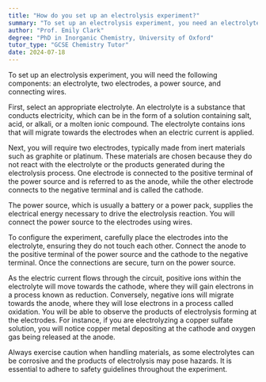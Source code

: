 ```yaml
---
title: "How do you set up an electrolysis experiment?"
summary: "To set up an electrolysis experiment, you need an electrolyte, two electrodes, a power source, and connecting wires."
author: "Prof. Emily Clark"
degree: "PhD in Inorganic Chemistry, University of Oxford"
tutor_type: "GCSE Chemistry Tutor"
date: 2024-07-18
---
```


To set up an electrolysis experiment, you will need the following components: an electrolyte, two electrodes, a power source, and connecting wires.

First, select an appropriate electrolyte. An electrolyte is a substance that conducts electricity, which can be in the form of a solution containing salt, acid, or alkali, or a molten ionic compound. The electrolyte contains ions that will migrate towards the electrodes when an electric current is applied.

Next, you will require two electrodes, typically made from inert materials such as graphite or platinum. These materials are chosen because they do not react with the electrolyte or the products generated during the electrolysis process. One electrode is connected to the positive terminal of the power source and is referred to as the anode, while the other electrode connects to the negative terminal and is called the cathode.

The power source, which is usually a battery or a power pack, supplies the electrical energy necessary to drive the electrolysis reaction. You will connect the power source to the electrodes using wires.

To configure the experiment, carefully place the electrodes into the electrolyte, ensuring they do not touch each other. Connect the anode to the positive terminal of the power source and the cathode to the negative terminal. Once the connections are secure, turn on the power source.

As the electric current flows through the circuit, positive ions within the electrolyte will move towards the cathode, where they will gain electrons in a process known as reduction. Conversely, negative ions will migrate towards the anode, where they will lose electrons in a process called oxidation. You will be able to observe the products of electrolysis forming at the electrodes. For instance, if you are electrolyzing a copper sulfate solution, you will notice copper metal depositing at the cathode and oxygen gas being released at the anode.

Always exercise caution when handling materials, as some electrolytes can be corrosive and the products of electrolysis may pose hazards. It is essential to adhere to safety guidelines throughout the experiment.
    